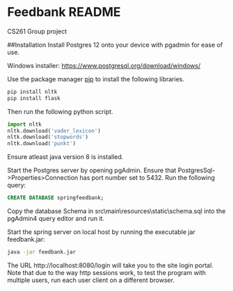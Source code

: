 # Feedbank README
CS261 Group project

##Installation
Install Postgres 12 onto your device with pgadmin for ease of use.

Windows installer: https://www.postgresql.org/download/windows/

Use the package manager [pip](https://pip.pypa.io/en/stable/) to install the following libraries.

```bash
pip install nltk
pip install flask
```
Then run the following python script.
```python
import nltk
nltk.download('vader_lexicon')
nltk.download('stopwords')
nltk.download('punkt')
```

Ensure atleast java version 8 is installed.

Start the Postgres server by opening pgAdmin. Ensure that PostgresSql->Properties>Connection has port number set to 5432. Run the following query:

```SQL
CREATE DATABASE springfeedbank;
```

Copy the database Schema in src\main\resources\static\schema.sql into the pgAdmin4 query editor and run it.

Start the spring server on local host by running the executable jar feedbank.jar:
 ```bash
java -jar feedbank.jar
```

The URL http://localhost:8080/login will take you to the site login portal. Note that due to the way http sessions work,
to test the program with multiple users, run each user client on a different browser.
